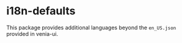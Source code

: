 # i18n-defaults

This package provides additional languages beyond the `en_US.json` provided in
venia-ui.
